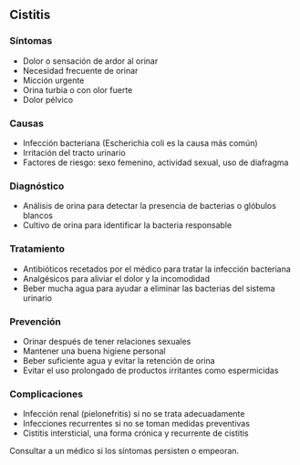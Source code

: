 ## Cistitis

### Síntomas
- Dolor o sensación de ardor al orinar
- Necesidad frecuente de orinar
- Micción urgente
- Orina turbia o con olor fuerte
- Dolor pélvico

### Causas
- Infección bacteriana (Escherichia coli es la causa más común)
- Irritación del tracto urinario
- Factores de riesgo: sexo femenino, actividad sexual, uso de diafragma

### Diagnóstico
- Análisis de orina para detectar la presencia de bacterias o glóbulos blancos
- Cultivo de orina para identificar la bacteria responsable

### Tratamiento
- Antibióticos recetados por el médico para tratar la infección bacteriana
- Analgésicos para aliviar el dolor y la incomodidad
- Beber mucha agua para ayudar a eliminar las bacterias del sistema urinario

### Prevención
- Orinar después de tener relaciones sexuales
- Mantener una buena higiene personal
- Beber suficiente agua y evitar la retención de orina
- Evitar el uso prolongado de productos irritantes como espermicidas

### Complicaciones
- Infección renal (pielonefritis) si no se trata adecuadamente
- Infecciones recurrentes si no se toman medidas preventivas
- Cistitis intersticial, una forma crónica y recurrente de cistitis

Consultar a un médico si los síntomas persisten o empeoran.

